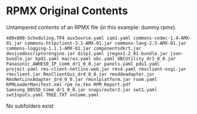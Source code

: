 # RPMX Original Contents
Untampered contents of an RPMX file (in this example: dummy.rpmx).

``
    480x800-Scheduling.TP4
    auxSource.yaml
    cam1.yaml
    commons-codec-1.4-AMX-01.jar
    commons-httpclient-3.1-AMX-01.jar
    commons-lang-2.5-AMX-01.jar
    commons-logging-1.1.1-AMX-01.jar
    componentsdkrt.jar
    devicedescriptorengine.jar
    disp1.yaml
    jregex1.2_01-bundle.jar
    json-bundle.jar
    kpd1.yaml
    macros.yaml
    obc.yaml
    OBCUtility_dr1_0_0.jar
    Panasonic_AWHE50_IP_Comm_dr1_0_0.jar
    panels.yaml
    pdu1.yaml
    project.yaml
    rms-client-netlinx-web.jar
    rms4.yaml
    rmsclient-osgi.jar
    rmsclient.jar
    RmsClientGui_dr4_0_0.jar
    rmsddeadapter.jar
    RmsNetLinxAdapter_dr4_0_0.jar
    rmsnlplatform.jar
    room.yaml
    RPMLoaderManifest.xml
    rpm_nx.tkn
    RPM_Report.pdf
    Samsung_DB55D_Comm_dr1_0_0.jar
    snapirouter2.jar
    swt1.yaml
    swtInputs.yaml
    TREE.TXT
    volume.yaml
``
    
No subfolders exist


